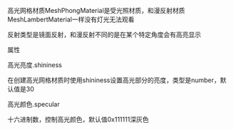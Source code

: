 高光网格材质MeshPhongMaterial是受光照材质，和漫反射材质MeshLambertMaterial一样没有灯光无法观看

反射类型是镜面反射，和漫反射不同的是在某个特定角度会有高亮显示

属性

高光亮度.shininess

在创建高光网格材质时使用shininess设置高光部分的亮度，类型是number，默认值是30

高光颜色.specular

十六进制数，控制高光颜色，默认值0x111111深灰色

